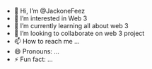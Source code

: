 - 👋 Hi, I’m @JackoneFeez
- 👀 I’m interested in Web 3
- 🌱 I’m currently learning all about web 3
- 💞️ I’m looking to collaborate on web 3 project
- 📫 How to reach me ...
- 😄 Pronouns: ...
- ⚡ Fun fact: ...

<!---
JackoneFeez/JackoneFeez is a ✨ special ✨ repository because its `README.md` (this file) appears on your GitHub profile.
You can click the Preview link to take a look at your changes.
--->
